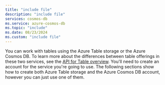 ```yaml
---
title: "include file"
description: "include file"
services: cosmos-db
ms.service: azure-cosmos-db
ms.topic: "include"
ms.date: 08/23/2024
ms.custom: "include file"
---
```

You can work with tables using the Azure Table storage or the Azure Cosmos DB. To learn more about the differences between table offerings in these two services, see the [API for Table overview](../table/introduction.md). You'll need to create an account for the service you're going to use. The following sections show how to create both Azure Table storage and the Azure Cosmos DB account, however you can just use one of them. 
